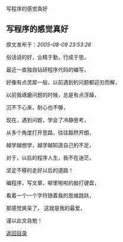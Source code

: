 写程序的感觉真好
## 写程序的感觉真好

 原文发布于：*2005-08-09 23:53:26*

俗话说的好，业精于勤，行成于思，

 

最近一直独自钻研程序代码的编写，

 

好像有点灵犀一般，以前遇到的问题都迎刃而解，

 

以前我琢磨问题的时候，总是有点浮躁，

 

沉不下心来，耐心也不够，

 

 

现在，遇到问题，学会了冷静思考，

 

从多个角度打开思路，往往豁然开朗，

 

越学越想学，越学越知道自己的不足，

 

对于，以后的程序人生，我不在迷茫，

 

坚定不移的走好以后的道路！

 

编程序，写文章，噼里啪啦的敲打键盘，

 

看着一个一个字符随着我的思维跳跃，

 

那感觉爽呆了， 这就是我的最爱，

 

谨以此文自勉！

 

 

[返回目录](index.html)
